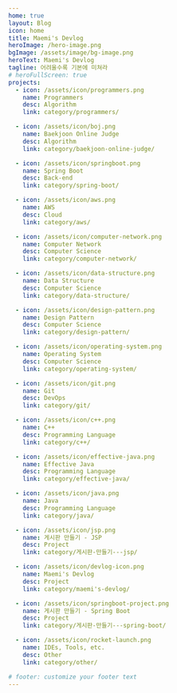```yaml
---
home: true
layout: Blog
icon: home
title: Maemi's Devlog
heroImage: /hero-image.png
bgImage: /assets/image/bg-image.png
heroText: Maemi's Devlog
tagline: 어려울수록 기본에 미쳐라
# heroFullScreen: true
projects:
  - icon: /assets/icon/programmers.png
    name: Programmers
    desc: Algorithm
    link: category/programmers/

  - icon: /assets/icon/boj.png
    name: Baekjoon Online Judge
    desc: Algorithm
    link: category/baekjoon-online-judge/

  - icon: /assets/icon/springboot.png
    name: Spring Boot
    desc: Back-end
    link: category/spring-boot/

  - icon: /assets/icon/aws.png
    name: AWS
    desc: Cloud
    link: category/aws/

  - icon: /assets/icon/computer-network.png
    name: Computer Network
    desc: Computer Science
    link: category/computer-network/

  - icon: /assets/icon/data-structure.png
    name: Data Structure
    desc: Computer Science
    link: category/data-structure/

  - icon: /assets/icon/design-pattern.png
    name: Design Pattern
    desc: Computer Science
    link: category/design-pattern/

  - icon: /assets/icon/operating-system.png
    name: Operating System
    desc: Computer Science
    link: category/operating-system/

  - icon: /assets/icon/git.png
    name: Git
    desc: DevOps
    link: category/git/

  - icon: /assets/icon/c++.png
    name: C++
    desc: Programming Language
    link: category/c++/

  - icon: /assets/icon/effective-java.png
    name: Effective Java
    desc: Programming Language
    link: category/effective-java/

  - icon: /assets/icon/java.png
    name: Java
    desc: Programming Language
    link: category/java/

  - icon: /assets/icon/jsp.png
    name: 게시판 만들기 - JSP
    desc: Project
    link: category/게시판-만들기---jsp/

  - icon: /assets/icon/devlog-icon.png
    name: Maemi's Devlog
    desc: Project
    link: category/maemi's-devlog/

  - icon: /assets/icon/springboot-project.png
    name: 게시판 만들기 - Spring Boot
    desc: Project
    link: category/게시판-만들기---spring-boot/

  - icon: /assets/icon/rocket-launch.png
    name: IDEs, Tools, etc.
    desc: Other
    link: category/other/

# footer: customize your footer text
---
```

